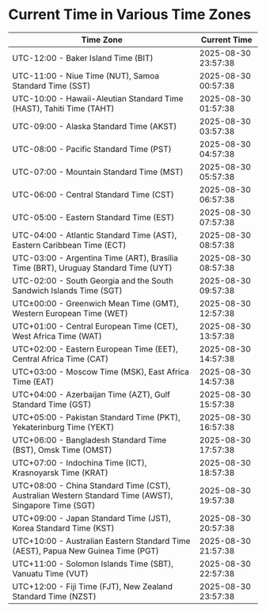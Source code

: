 # Current Time in Various Time Zones

| Time Zone | Current Time |
|-----------|--------------|
| UTC-12:00 - Baker Island Time (BIT) | 2025-08-30 23:57:38 |
| UTC-11:00 - Niue Time (NUT), Samoa Standard Time (SST) | 2025-08-30 00:57:38 |
| UTC-10:00 - Hawaii-Aleutian Standard Time (HAST), Tahiti Time (TAHT) | 2025-08-30 01:57:38 |
| UTC-09:00 - Alaska Standard Time (AKST) | 2025-08-30 03:57:38 |
| UTC-08:00 - Pacific Standard Time (PST) | 2025-08-30 04:57:38 |
| UTC-07:00 - Mountain Standard Time (MST) | 2025-08-30 05:57:38 |
| UTC-06:00 - Central Standard Time (CST) | 2025-08-30 06:57:38 |
| UTC-05:00 - Eastern Standard Time (EST) | 2025-08-30 07:57:38 |
| UTC-04:00 - Atlantic Standard Time (AST), Eastern Caribbean Time (ECT) | 2025-08-30 08:57:38 |
| UTC-03:00 - Argentina Time (ART), Brasília Time (BRT), Uruguay Standard Time (UYT) | 2025-08-30 08:57:38 |
| UTC-02:00 - South Georgia and the South Sandwich Islands Time (SGT) | 2025-08-30 09:57:38 |
| UTC±00:00 - Greenwich Mean Time (GMT), Western European Time (WET) | 2025-08-30 12:57:38 |
| UTC+01:00 - Central European Time (CET), West Africa Time (WAT) | 2025-08-30 13:57:38 |
| UTC+02:00 - Eastern European Time (EET), Central Africa Time (CAT) | 2025-08-30 14:57:38 |
| UTC+03:00 - Moscow Time (MSK), East Africa Time (EAT) | 2025-08-30 14:57:38 |
| UTC+04:00 - Azerbaijan Time (AZT), Gulf Standard Time (GST) | 2025-08-30 15:57:38 |
| UTC+05:00 - Pakistan Standard Time (PKT), Yekaterinburg Time (YEKT) | 2025-08-30 16:57:38 |
| UTC+06:00 - Bangladesh Standard Time (BST), Omsk Time (OMST) | 2025-08-30 17:57:38 |
| UTC+07:00 - Indochina Time (ICT), Krasnoyarsk Time (KRAT) | 2025-08-30 18:57:38 |
| UTC+08:00 - China Standard Time (CST), Australian Western Standard Time (AWST), Singapore Time (SGT) | 2025-08-30 19:57:38 |
| UTC+09:00 - Japan Standard Time (JST), Korea Standard Time (KST) | 2025-08-30 20:57:38 |
| UTC+10:00 - Australian Eastern Standard Time (AEST), Papua New Guinea Time (PGT) | 2025-08-30 21:57:38 |
| UTC+11:00 - Solomon Islands Time (SBT), Vanuatu Time (VUT) | 2025-08-30 22:57:38 |
| UTC+12:00 - Fiji Time (FJT), New Zealand Standard Time (NZST) | 2025-08-30 23:57:38 |
